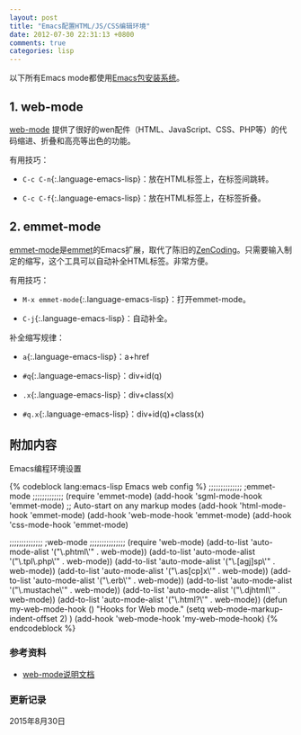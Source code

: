 ```yaml
---
layout: post
title: "Emacs配置HTML/JS/CSS编辑环境"
date: 2012-07-30 22:31:13 +0800
comments: true
categories: lisp
---
```


以下所有Emacs mode都使用[Emacs包安装系统](http://yulongniu.bionutshell.org/blog/2012/06/25/emacs-extend-skills/)。

## 1. web-mode ##

[web-mode](http://web-mode.org/) 提供了很好的wen配件（HTML、JavaScript、CSS、PHP等）的代码缩进、折叠和高亮等出色的功能。

有用技巧：

* `C-c C-n`{:.language-emacs-lisp}：放在HTML标签上，在标签间跳转。

* `C-c C-f`{:.language-emacs-lisp}：放在HTML标签上，在标签折叠。
<!--more-->

## 2. emmet-mode ##

[emmet-mode](https://github.com/smihica/emmet-mode)是[emmet](http://emmet.io/)的Emacs扩展，取代了陈旧的[ZenCoding](http://www.emacswiki.org/emacs/ZenCoding)。只需要输入制定的缩写，这个工具可以自动补全HTML标签。非常方便。

有用技巧：

* `M-x emmet-mode`{:.language-emacs-lisp}：打开emmet-mode。

* `C-j`{:.language-emacs-lisp}：自动补全。

补全缩写规律：

* `a`{:.language-emacs-lisp}：a+href

* `#q`{:.language-emacs-lisp}：div+id(q)

* `.x`{:.language-emacs-lisp}：div+class(x)

* `#q.x`{:.language-emacs-lisp}：div+id(q)+class(x)

## 附加内容 ##

Emacs编程环境设置

{% codeblock lang:emacs-lisp Emacs web config %}
;;;;;;;;;;;;;;
;emmet-mode
;;;;;;;;;;;;;
(require 'emmet-mode)
(add-hook 'sgml-mode-hook 'emmet-mode) ;; Auto-start on any markup modes
(add-hook 'html-mode-hook 'emmet-mode)
(add-hook 'web-mode-hook 'emmet-mode)
(add-hook 'css-mode-hook  'emmet-mode)


;;;;;;;;;;;;;;
;web-mode
;;;;;;;;;;;;;;;
(require 'web-mode)
(add-to-list 'auto-mode-alist '("\\.phtml\\'" . web-mode))
(add-to-list 'auto-mode-alist '("\\.tpl\\.php\\'" . web-mode))
(add-to-list 'auto-mode-alist '("\\.[agj]sp\\'" . web-mode))
(add-to-list 'auto-mode-alist '("\\.as[cp]x\\'" . web-mode))
(add-to-list 'auto-mode-alist '("\\.erb\\'" . web-mode))
(add-to-list 'auto-mode-alist '("\\.mustache\\'" . web-mode))
(add-to-list 'auto-mode-alist '("\\.djhtml\\'" . web-mode))
(add-to-list 'auto-mode-alist '("\\.html?\\'" . web-mode))
(defun my-web-mode-hook ()
  "Hooks for Web mode."
  (setq web-mode-markup-indent-offset 2)
)
(add-hook 'web-mode-hook  'my-web-mode-hook)
{% endcodeblock %}

### 参考资料 ###

* [web-mode说明文档](http://web-mode.org/)




### 更新记录 ###

2015年8月30日

